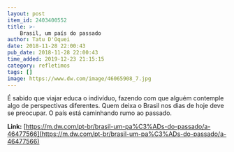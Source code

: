 ```yaml
---
layout: post
item_id: 2403400552
title: >-
    Brasil, um país do passado
author: Tatu D'Oquei
date: 2018-11-28 22:00:43
pub_date: 2018-11-28 22:00:43
time_added: 2019-12-23 21:15:15
category: refletimos
tags: []
image: https://www.dw.com/image/46065908_7.jpg
---
```


É sabido que viajar educa o indivíduo, fazendo com que alguém contemple algo de perspectivas diferentes. Quem deixa o Brasil nos dias de hoje deve se preocupar. O país está caminhando rumo ao passado.

**Link:** [https://m.dw.com/pt-br/brasil-um-pa%C3%ADs-do-passado/a-46477566](https://m.dw.com/pt-br/brasil-um-pa%C3%ADs-do-passado/a-46477566)

